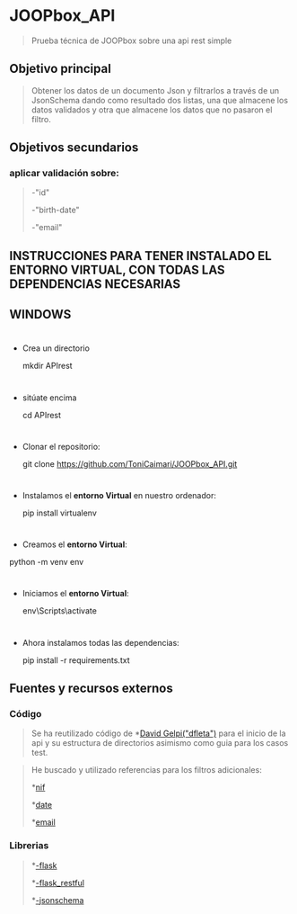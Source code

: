 # JOOPbox_API

> Prueba técnica de JOOPbox sobre una api rest simple

## Objetivo principal

> Obtener los datos de un documento Json y filtrarlos a través de un JsonSchema dando como resultado
> dos listas, una que almacene los datos validados y otra que almacene los datos que no pasaron el filtro.

## Objetivos secundarios

### aplicar validación sobre:

> -"id"
>
> -"birth-date"
>
> -"email"

## **INSTRUCCIONES PARA TENER INSTALADO EL ENTORNO VIRTUAL, CON TODAS LAS DEPENDENCIAS NECESARIAS**

## WINDOWS

#

- Crea un directorio

  mkdir APIrest

##

#

- sitúate encima

  cd APIrest

##

#

- Clonar el repositorio:

  git clone https://github.com/ToniCaimari/JOOPbox_API.git

##

#

- Instalamos el **entorno Virtual** en nuestro ordenador:

  pip install virtualenv

##

#

- Creamos el **entorno Virtual**:

python -m venv env

##

#

- Iniciamos el **entorno Virtual**:

  env\Scripts\activate

##

#

- Ahora instalamos todas las dependencias:

  pip install -r requirements.txt

##

## Fuentes y recursos externos

### Código

> Se ha reutilizado código de \*[David Gelpi("dfleta")](https://github.com/dfleta/flask-rest-ci-boilerplate) para el inicio de la api y su estructura de directorios
> asimismo como guia para los casos test.

> He buscado y utilizado referencias para los filtros adicionales:
>
> \*[nif](https://discusionesconmipadre.wordpress.com/2010/10/19/comprobar-nif-con-python/)
>
> \*[date](https://www.kite.com/python/answers/how-to-validate-a-date-string-format-in-python#)
>
> \*[email](https://www.geeksforgeeks.org/check-if-email-address-valid-or-not-in-python/)

### Librerias

> \*[-flask](https://flask.palletsprojects.com/en/1.1.x/installation/)
>
> \*[-flask_restful](https://flask-restful.readthedocs.io/en/latest/installation.html)
>
> \*[-jsonschema](https://pypi.org/project/jsonschema/)
